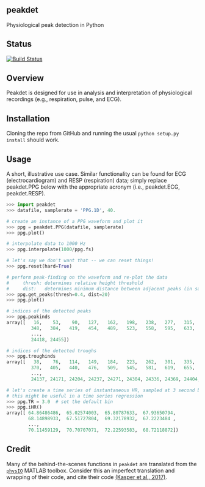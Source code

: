 peakdet
-------
Physiological peak detection in Python

## Status
[![Build Status](https://travis-ci.org/rmarkello/peakdet.svg?branch=master)](https://travis-ci.org/rmarkello/peakdet)

## Overview

Peakdet is designed for use in analysis and interpretation of physiological recordings (e.g., respiration, pulse, and ECG).

## Installation

Cloning the repo from GitHub and running the usual `python setup.py install` should work.

## Usage
A short, illustrative use case. Similar functionality can be found for ECG (electrocardiogram) and RESP (respiration) data; simply replace peakdet.PPG below with the appropriate acronym (i.e., peakdet.ECG, peakdet.RESP).

```python
>>> import peakdet
>>> datafile, samplerate = 'PPG.1D', 40.

# create an instance of a PPG waveform and plot it
>>> ppg = peakdet.PPG(datafile, samplerate)
>>> ppg.plot()

# interpolate data to 1000 Hz
>>> ppg.interpolate(1000/ppg.fs)

# let's say we don't want that -- we can reset things!
>>> ppg.reset(hard=True)

# perform peak-finding on the waveform and re-plot the data
#     thresh: determines relative height threshold
#     dist:   determines minimum distance between adjacent peaks (in samples)
>>> ppg.get_peaks(thresh=0.4, dist=20)
>>> ppg.plot()

# indices of the detected peaks
>>> ppg.peakinds
array([   16,    53,    90,   127,   162,   198,   238,   277,   315,
         348,   384,   419,   454,   489,   523,   558,   595,   633,
         ...,
         24418, 24455])

# indices of the detected troughs
>>> ppg.troughinds
array([   38,    76,   114,   149,   184,   223,   262,   301,   335,
         370,   405,   440,   476,   509,   545,   581,   619,   655,
         ...,
         24137, 24171, 24204, 24237, 24271, 24304, 24336, 24369, 24404, 24441])

# let's create a time series of instantaneous HR, sampled at 3 second bins
# this might be useful in a time series regression
>>> ppg.TR = 3.0  # set the default bin
>>> ppg.iHR()
array([ 64.86486486,  65.02574003,  65.80787633,  67.93650794,
        68.14898933,  67.51727804,  69.32178932,  67.2223484 ,
        ...,
        70.11459129,  70.70707071,  72.22593583,  68.72118872])
```

## Credit

Many of the behind-the-scenes functions in `peakdet` are translated from the [`physIO`](http://www.translationalneuromodeling.org/tnu-checkphysretroicor-toolbox/) MATLAB toolbox. Consider this an imperfect translation and wrapping of their code, and cite their code [(Kasper et al., 2017)](http://www.sciencedirect.com/science/article/pii/S016502701630259X).

